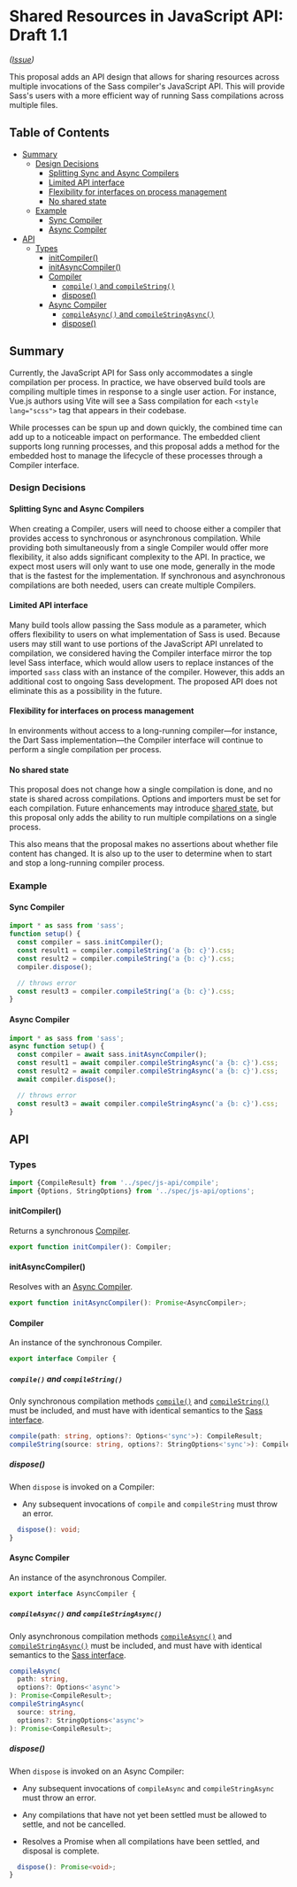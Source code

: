 # Shared Resources in JavaScript API: Draft 1.1

*([Issue](https://github.com/sass/sass/issues/3296))*

This proposal adds an API design that allows for sharing resources across
multiple invocations of the Sass compiler's JavaScript API. This will provide
Sass's users with a more efficient way of running Sass compilations across
multiple files.

## Table of Contents

* [Summary](#summary)
  * [Design Decisions](#design-decisions)
    * [Splitting Sync and Async Compilers](#splitting-sync-and-async-compilers)
    * [Limited API interface](#limited-api-interface)
    * [Flexibility for interfaces on process management](#flexibility-for-interfaces-on-process-management)
    * [No shared state](#no-shared-state)
  * [Example](#example)
    * [Sync Compiler](#sync-compiler)
    * [Async Compiler](#async-compiler)
* [API](#api)
  * [Types](#types)
    * [initCompiler()](#initcompiler)
    * [initAsyncCompiler()](#initasynccompiler)
    * [Compiler](#compiler)
      * [`compile()` and `compileString()`](#compile-and-compilestring)
      * [dispose()](#dispose)
    * [Async Compiler](#async-compiler-1)
      * [`compileAsync()` and `compileStringAsync()`](#compileasync-and-compilestringasync)
      * [dispose()](#dispose-1)

## Summary

Currently, the JavaScript API for Sass only accommodates a single compilation
per process. In practice, we have observed build tools are compiling multiple
times in response to a single user action. For instance, Vue.js authors using
Vite will see a Sass compilation for each `<style lang="scss">` tag that appears
in their codebase.

While processes can be spun up and down quickly, the combined time can add up to
a noticeable impact on performance. The embedded client supports long running
processes, and this proposal adds a method for the embedded host to manage the
lifecycle of these processes through a Compiler interface.

### Design Decisions

#### Splitting Sync and Async Compilers

When creating a Compiler, users will need to choose either a compiler that
provides access to synchronous or asynchronous compilation. While providing both
simultaneously from a single Compiler would offer more flexibility, it also adds
significant complexity to the API. In practice, we expect most users will only
want to use one mode, generally in the mode that is the fastest for the
implementation. If synchronous and asynchronous compilations are both needed,
users can create multiple Compilers.

#### Limited API interface

Many build tools allow passing the Sass module as a parameter, which offers
flexibility to users on what implementation of Sass is used. Because users may
still want to use portions of the JavaScript API unrelated to compilation, we
considered having the Compiler interface mirror the top level Sass interface,
which would allow users to replace instances of the imported `sass` class with
an instance of the compiler. However, this adds an additional cost to ongoing
Sass development. The proposed API does not eliminate this as a possibility in
the future.

#### Flexibility for interfaces on process management

In environments without access to a long-running compiler—for instance, the Dart
Sass implementation—the Compiler interface will continue to perform a single
compilation per process.

#### No shared state

This proposal does not change how a single compilation is done, and no state is
shared across compilations. Options and importers must be set for each
compilation. Future enhancements may introduce [shared state], but this proposal
only adds the ability to run multiple compilations on a single process.

[shared state]: https://github.com/sass/sass/issues/3296

This also means that the proposal makes no assertions about whether file content
has changed. It is also up to the user to determine when to start and stop a
long-running compiler process.

### Example

#### Sync Compiler

```js
import * as sass from 'sass';
function setup() {
  const compiler = sass.initCompiler();
  const result1 = compiler.compileString('a {b: c}').css;
  const result2 = compiler.compileString('a {b: c}').css;
  compiler.dispose();

  // throws error
  const result3 = compiler.compileString('a {b: c}').css;
}
```

#### Async Compiler

```js
import * as sass from 'sass';
async function setup() {
  const compiler = await sass.initAsyncCompiler();
  const result1 = await compiler.compileStringAsync('a {b: c}').css;
  const result2 = await compiler.compileStringAsync('a {b: c}').css;
  await compiler.dispose();

  // throws error
  const result3 = await compiler.compileStringAsync('a {b: c}').css;
}
```

## API

### Types

```ts
import {CompileResult} from '../spec/js-api/compile';
import {Options, StringOptions} from '../spec/js-api/options';
```

#### initCompiler()

Returns a synchronous [Compiler].

[Compiler]: #compiler

```ts
export function initCompiler(): Compiler;
```

#### initAsyncCompiler()

Resolves with an [Async Compiler].

[Async Compiler]: #async-compiler

```ts
export function initAsyncCompiler(): Promise<AsyncCompiler>;
```

#### Compiler

An instance of the synchronous Compiler.

```ts
export interface Compiler {
```

##### `compile()` and `compileString()`

Only synchronous compilation methods [`compile()`] and [`compileString()`] must be
included, and must have with identical semantics to the [Sass interface].

[`compile()`]: ../spec/js-api/compile.d.ts.md#compile
[`compilestring()`]: ../spec/js-api/compile.d.ts.md#compilestring
[Sass interface]: ../spec/js-api/index.d.ts.md

```ts
compile(path: string, options?: Options<'sync'>): CompileResult;
compileString(source: string, options?: StringOptions<'sync'>): CompileResult;
```

##### dispose()

When `dispose` is invoked on a Compiler:

* Any subsequent invocations of `compile` and `compileString` must throw an
  error.

```ts
  dispose(): void;
}
```

#### Async Compiler

An instance of the asynchronous Compiler.

```ts
export interface AsyncCompiler {
```

##### `compileAsync()` and `compileStringAsync()`

Only asynchronous compilation methods [`compileAsync()`] and
[`compileStringAsync()`] must be included, and must have with identical
semantics to the [Sass interface].

[`compileasync()`]: ../spec/js-api/compile.d.ts.md#compileasync
[`compilestringasync()`]: ../spec/js-api/compile.d.ts.md#compilestringasync

```ts
compileAsync(
  path: string,
  options?: Options<'async'>
): Promise<CompileResult>;
compileStringAsync(
  source: string,
  options?: StringOptions<'async'>
): Promise<CompileResult>;
```

##### dispose()

When `dispose` is invoked on an Async Compiler:

* Any subsequent invocations of `compileAsync` and `compileStringAsync` must
  throw an error.

* Any compilations that have not yet been settled must be allowed to settle, and
  not be cancelled.

* Resolves a Promise when all compilations have been settled, and disposal is
  complete.

```ts
  dispose(): Promise<void>;
}
```
